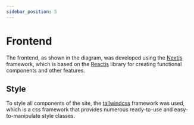 ```yaml
---
sidebar_position: 5
---
```

# Frontend

The frontend, as shown in the diagram, was developed using the <a href="https://nextjs.org">Nextjs</a> framework, which is based on the <a href="https://react.dev">Reactjs</a> library for creating functional components and other features.

## Style

To style all components of the site, the <a href="https://tailwindcss.com">tailwindcss</a> framework was used, which is a css framework that provides numerous ready-to-use and easy-to-manipulate style classes.
